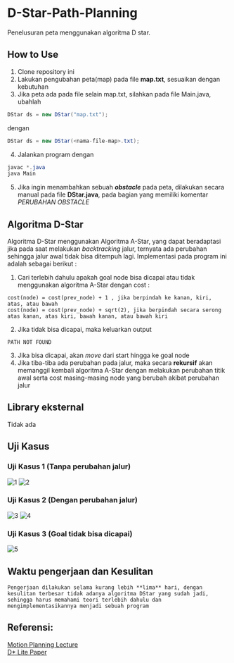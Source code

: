 # D-Star-Path-Planning
Penelusuran peta menggunakan algoritma D star.

## How to Use
1. Clone repository ini
2. Lakukan pengubahan peta(map) pada file **map.txt**, sesuaikan dengan kebutuhan
3. Jika peta ada pada file selain map.txt, silahkan pada file Main.java, ubahlah

```java
DStar ds = new DStar("map.txt");
```
dengan
```java
DStar ds = new DStar(<nama-file-map>.txt);
```

4. Jalankan program dengan 
```java
javac *.java
java Main
```

5. Jika ingin menambahkan sebuah **_obstacle_** pada peta, dilakukan secara manual pada file **DStar.java**, pada bagian yang memiliki komentar _PERUBAHAN OBSTACLE_

## Algoritma D-Star
Algoritma D-Star menggunakan Algoritma A-Star, yang dapat beradaptasi jika pada saat melakukan _backtracking_ jalur, ternyata ada perubahan sehingga jalur awal tidak bisa ditempuh lagi.
Implementasi pada program ini adalah sebagai berikut :
1. Cari terlebih dahulu apakah goal node bisa dicapai atau tidak menggunakan algoritma A-Star dengan cost :
```
cost(node) = cost(prev_node) + 1 , jika berpindah ke kanan, kiri, atas, atau bawah
cost(node) = cost(prev_node) + sqrt(2), jika berpindah secara serong atas kanan, atas kiri, bawah kanan, atau bawah kiri
```
2. Jika tidak bisa dicapai, maka keluarkan output 
```
PATH NOT FOUND
```
3. Jika bisa dicapai, akan _move_ dari start hingga ke goal node
4. Jika tiba-tiba ada perubahan pada jalur, maka secara **rekursif** akan memanggil kembali algoritma A-Star dengan melakukan perubahan titik awal serta cost masing-masing node yang berubah akibat perubahan jalur

## Library eksternal
Tidak ada

## Uji Kasus

### Uji Kasus 1 (Tanpa perubahan jalur)
![1](https://user-images.githubusercontent.com/38171936/58598349-352f8700-82a6-11e9-9197-e58b28aaea5a.JPG)
![2](https://user-images.githubusercontent.com/38171936/58598350-3660b400-82a6-11e9-8217-50902d77fbb0.JPG)

### Uji Kasus 2 (Dengan perubahan jalur)
![3](https://user-images.githubusercontent.com/38171936/58598423-80e23080-82a6-11e9-9e35-5f75eeee1927.JPG)
![4](https://user-images.githubusercontent.com/38171936/58598424-817ac700-82a6-11e9-80db-bb583a2a9ed6.JPG)

### Uji Kasus 3 (Goal tidak bisa dicapai)
![5](https://user-images.githubusercontent.com/38171936/58599296-d9ff9380-82a9-11e9-9a19-75714c244113.JPG)

## Waktu pengerjaan dan Kesulitan
```
Pengerjaan dilakukan selama kurang lebih **lima** hari, dengan kesulitan terbesar tidak adanya algoritma DStar yang sudah jadi, sehingga harus memahami teori terlebih dahulu dan mengimplementasikannya menjadi sebuah program
```

## Referensi:<br>
<a href="https://www.cs.cmu.edu/~motionplanning/lecture/AppH-astar-dstar_howie.pdf">Motion Planning Lecture</a><br>
<a href="http://idm-lab.org/bib/abstracts/papers/aaai02b.pdf">D* Lite Paper</a>
